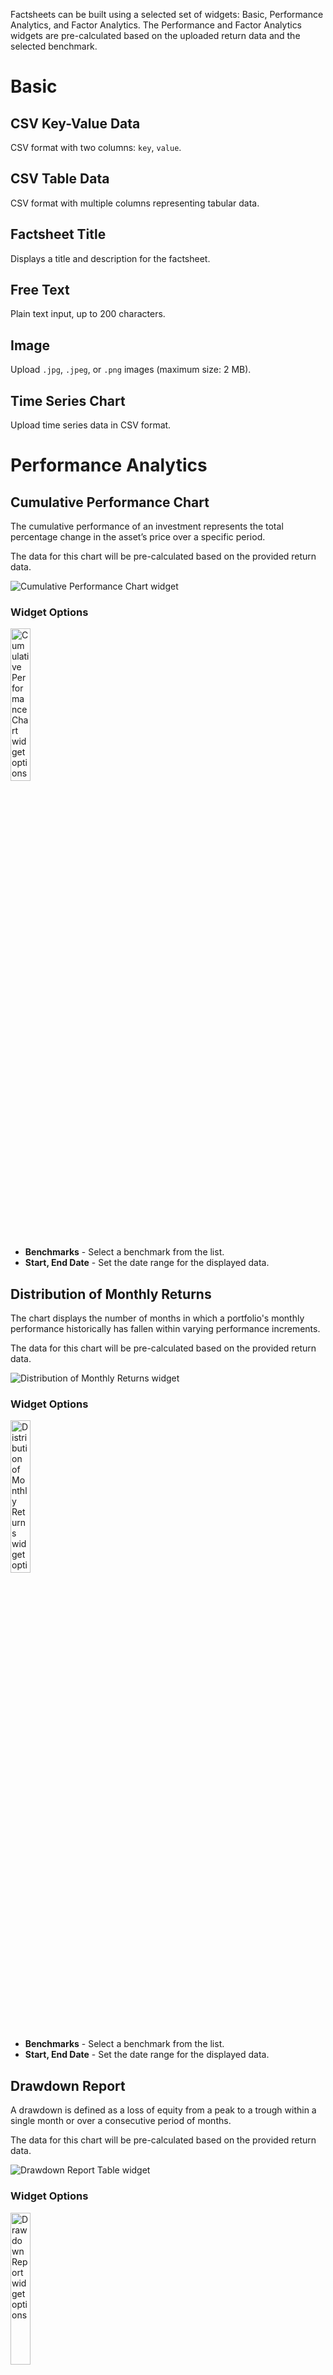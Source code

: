 Factsheets can be built using a selected set of widgets: Basic, Performance Analytics, and Factor Analytics. The Performance and Factor Analytics widgets are pre-calculated based on the uploaded return data and the selected benchmark.

# Basic

## CSV Key-Value Data

CSV format with two columns: `key`, `value`.

## CSV Table Data

CSV format with multiple columns representing tabular data.

## Factsheet Title

Displays a title and description for the factsheet.

## Free Text

Plain text input, up to 200 characters.

## Image

Upload `.jpg`, `.jpeg`, or `.png` images (maximum size: 2 MB).

## Time Series Chart

Upload time series data in CSV format.

# Performance Analytics

## Cumulative Performance Chart

The cumulative performance of an investment represents the total percentage change in the asset’s price over a specific period.

The data for this chart will be pre-calculated based on the provided return data.

![Cumulative Performance Chart widget](../images/widgets/SCR-20250506-cwyt.png)

### Widget Options

<img src="../images/widgets/SCR-20250506-cyaz.png" alt="Cumulative Performance Chart widget options" width="25%"/>

- **Benchmarks** - Select a benchmark from the list.
- **Start, End Date** - Set the date range for the displayed data.

## Distribution of Monthly Returns

The chart displays the number of months in which a portfolio's monthly performance historically has fallen within varying performance increments.

The data for this chart will be pre-calculated based on the provided return data.

![Distribution of Monthly Returns widget](../images/widgets/SCR-20250506-lgdf.png)

### Widget Options

<img src="../images/widgets/SCR-20250506-lhax.png" alt="Distribution of Monthly Returns widget options" width="25%"/>

- **Benchmarks** - Select a benchmark from the list.
- **Start, End Date** - Set the date range for the displayed data.

## Drawdown Report

A drawdown is defined as a loss of equity from a peak to a trough within a single month or over a consecutive period of months.

The data for this chart will be pre-calculated based on the provided return data.

![Drawdown Report Table widget](../images/widgets/SCR-20250506-lmlr.png)

### Widget Options

<img src="../images/widgets/SCR-20250506-lmuw.png" alt="Drawdown Report widget options" width="25%"/>

- **Top N Drawdowns** - Number of drawdown periods to display.
- **Start, End Date** - Set the date range for the displayed data.

## Expected Shortfall

Represents the expected shortfall risk associated with the returns data.

The data for this chart will be pre-calculated based on the provided return data.

![Expected Shortfall widget](../images/widgets/SCR-20250506-lqnz.png)

### Widget Options

<img src="../images/widgets/SCR-20250506-lskv.png" alt="Expected Shortfall options" width="25%"/>

- **Confidence Level** - The probability that losses will not exceed the expected shortfall threshold. For example, a 95% confidence level means there is a 5% chance that losses will exceed the calculated expected shortfall.
- **Start, End Date** - Defines the time range over which the expected shortfall is calculated, based on the provided return data.

## Historical Performance Table

Analyzing historical performance data cah help you identify trends, by comparing historical data, you can spot upward and downward performance trends.

The data for this chart will be pre-calculated based on the provided return data.

![Historical Performance Table widget](../images/widgets/SCR-20250506-ufnn.png)

### Widget Options

<img src="../images/widgets/SCR-20250506-uglz.png" alt="Historical Performance Table options" width="25%"/>

- **Start, End Date** - Sets the period for displaying historical performance metrics based on available return data.

## Performance and Risk Metrics

Performance and risk metrics are widely used to evaluate the performance of a portfolio, and forms a major component of portfolio management.

The data for this chart will be pre-calculated based on the provided return data.

![Performance and Risk Metrics widget](../images/widgets/SCR-20250506-uhys.png)

### Widget Options

<img src="../images/widgets/SCR-20250506-ujba.png" alt="Performance and Risk Metrics options" width="25%"/>

-**Benchmarks** - Compare performance metrics against selected benchmarks. Multiple selections allowed.
-**Prinmary Benchmark** - The main benchmark used for comparison.
- **Start, End Date** - Sets the time period for displaying historical performance metrics based on the available return data.

## Return Report

The return report represents best, worst, average, median and last returns of different rolling period.

The data for this chart will be pre-calculated based on the provided return data.

![Performance and Risk Metrics widget](../images/widgets/SCR-20250506-urbb.png)

### Widget Options

<img src="../images/widgets/SCR-20250507-bals.png" alt="Return Report options" width="25%"/>

- **Start, End Date** - Defines the time window used to calculate and display rolling period return statistics.

## Return Statistics

Return statistics show statistical measures for the return data provided.

- **CAGR** - Compound Annual Growth Rate; the annualized rate of return assuming profits are reinvested over the period.
- **3 Month ROR** - Return on investment over the last 3 months, showing short-term performance.
- **6 Month ROR** - Return over the past 6 months, capturing medium-term performance trends.
- **1 Year ROR** - Return over the last 12 months, indicating recent yearly performance.
- **3 Year ROR** - Cumulative return over the past 3 years, useful for evaluating longer-term results.
- **Year to Date ROR** - Return from the beginning of the calendar year up to the current date.
- **Total Return** -  The overall return over the entire period, including both capital gains and income.
- **Winning Month** - The percentage of months with positive returns during the evaluated period.
- **Avg Winning Month** - The average return in months where the performance was positive.
- **Avg Losing Month** - The average return in months where the performance was negative.

The data for this widget will be pre-calculated based on the provided return data.

![Performance and Risk Metrics widget](../images/widgets/SCR-20250507-bdwu.png)

### Widget Options

<img src="../images/widgets/SCR-20250507-bfrp.png" alt="Return Statistics options" width="25%"/>

- **Start, End Date** - Defines the time window used to calculate and display rolling period return statistics.

## Risk Statistics

Display risk statistics properties.

The data for this widget will be pre-calculated based on the provided return data.

![Risk Statistics widget](../images/widgets/SCR-20250508-llcd.png)

### Volatility
Volatility measures how much returns vary on average over a year, based on daily return fluctuations.

**🧮 Formula**

$$
\text{Annualized Volatility} = \sigma \times \sqrt{\text{Yearly Length}}
$$

Where:  
- $\sigma$: Standard deviation of the daily returns  
- $\text{Yearly Length}$: Number of trading periods per year (typically 252 for daily returns)

🧪 Python Code Example

```python
import numpy as np
import pandas as pd

def calculate_volatility(rets: pd.Series, scale: int = 252) -> float:
    """
    Calculate the annualized volatility (standard deviation) of returns.

    Args:
        rets: Series of periodic returns (e.g., daily or monthly)
        scale: Number of periods per year (252 for daily, 12 for monthly)

    Returns:
        Annualized volatility as a float
    """
    # Compute standard deviation of returns
    std_dev = rets.std()

    # Annualize the volatility
    volatility = std_dev * (scale ** 0.5)

    return volatility

```

### Downside Volatility
Measure of downside risk that focuses on returns that fall below the risk-free benchmark. The risk-free benchmark will depend on the geography where the strategy/product is denominated and the market traded. For US and Global strategies/products, we will be using the 13 week Treasury Bill rate.

**🧮 Formula**

$$
\text{Annual. Downside Volatility} =
\sqrt{
\frac{
\sum_{t=1}^{n} \left[ \min(R_{st} - R_{ft}, 0) \right]^2
}{n}
\times \text{Trading Days per Year}
}
$$

Where:  
- n: Total number of return observations  
- min(X, Y): Returns the smaller of X and Y; used to isolate negative excess returns  
- R_{st}: Strategy/Product return at time t  
- R_{ft}: Risk-free return at time t
- Trading Days per Year: 252

🧪 Python Code Example

```python
import numpy as np
import pandas as pd

def calculate_downside_volatility(excess_rets: pd.Series, scale: int = 252) -> float:
    """
    Calculate the annualized Downside Volatility from a series of excess returns.

    Downside Volatility focuses only on negative excess returns relative to a risk-free rate
    or benchmark, penalizing losses more than overall volatility.

    Args:
        excess_rets: Series of excess returns (strategy returns minus risk-free rate)
        scale: Number of periods per year (e.g., 252 for daily, 12 for monthly)

    Returns:
        Annualized downside volatility as a float
    """
    # Filter only negative excess returns
    negative_excess_rets = excess_rets[excess_rets < 0]

    # Square them, take the average (divide by total length of excess_rets, not just negative ones)
    downside_var = (negative_excess_rets**2).sum() / len(excess_rets)

    # Take square root of variance and scale it to annualize
    downside_volatility = (downside_var ** 0.5) * (scale ** 0.5)

    return downside_volatility

```

### Maximum Drawdown
The largest peak-to-trough decline in value during a specific period, showing the worst potential loss.
The **maximum drawdown** measures the largest peak-to-trough decline in cumulative returns over a given time period.

**🧮 Formula**

**🔹 Step 1: Compute Cumulative Returns**

Define the cumulative returns series $C$:

$$
C = [C_1, C_2, \dots, C_T]
$$

Where each cumulative return $C_t$ at time $t$ is:

$$
C_t = \prod_{i=0}^{t} (1 + R_i)
$$

- $R_i$: Return at time $i$  
- $t$: Index in the return series

---

**🔹 Step 2: Compute Drawdown Series**

Define the drawdown series $D$:

$$
D = [D_1, D_2, \dots, D_T]
$$

Each drawdown value $D_t$ is:

$$
D_t = \frac{C_t}{\max_{i=0}^{t}(C_i)} - 1
$$

- $\max_{i=0}^{t}(C_i)$: Maximum cumulative return up to time $t$

---

**🔹 Step 3: Compute Maximum Drawdown**

The **maximum drawdown** is the lowest point in the drawdown series (expressed as an absolute value):

$$
\text{Max Drawdown} = \left| \min(D) \right|
$$

Where:  
- $D$: The full drawdown time series  
- $\min(D)$: The worst drawdown observed

🧪 Python Code Example

```python
import numpy as np
import pandas as pd 

def cal_underrater(rets: pd.Series) -> pd.Series:
    """
    Calculate the drawdown series from a return series.

    Args:
        rets: A pandas Series of periodic returns (e.g., daily or monthly)

    Returns:
        A Series representing drawdowns at each time point
    """
    # Compute cumulative returns over time: (1 + r1) * (1 + r2) * ... * (1 + rt)
    cum_rets = (rets + 1).cumprod()

    # Track the running maximum of cumulative returns (i.e., historical peaks)
    peak = np.maximum.accumulate(cum_rets)

    # Calculate drawdown at each point: how far below the peak the cumulative return is
    underrater = cum_rets / peak - 1

    return underrater

```

### Value at Risk
Measures the extent of possible financial losses within the strategy/product over a specific time frame given a certain significance level (alpha). For the VaR, we will using the monthly returns as the input and the alpha specified will be 0.05.

**🧮 Formula**

$$
\text{Value at Risk} = Q(\alpha, \text{rets})
$$

Where:  
- $\alpha$: The significance level (e.g., 0.05 for 5%)
- $\text{rets}$: All historical returns of the strategy
- $Q$: Quantile function that returns the $\alpha$-th percentile of the return distribution

🧪 Python Code Example

```python
import numpy as np
import numpy.typing as npt
from typing import Dict

def calculate_var(rets: npt.ArrayLike, alpha: float = 0.05) -> float:
    """
    Calculate Value at Risk (VaR) at a given significance level.

    Args:
        rets: A NumPy array-like of strategy returns.
        alpha: Significance level (default is 0.05 for 5% VaR).

    Returns:
        The VaR value (a negative number indicating potential loss).
    """
    rets_array = np.asarray(rets)
    clean_rets = rets_array[~np.isnan(rets_array)]
    var = np.quantile(clean_rets, alpha)

    return var
```

### Expected Shortfall 
Measures the weighted average of the "extreme" losses in the tail of the distribution of possible returns, beyond the VaR cutoff point and given a certain significance level (alpha).

**🧮 Formula**

The **Expected Shortfall** (also called Conditional Value at Risk) is the **average loss** in the worst-case $\alpha$ fraction of return outcomes.

Given $\alpha < 0.05$:

$$
\text{ES} = \frac{1}{N_<} \sum_{i=1}^{N_<} x_i
$$

Where:  
- $N_<$: Number of returns less than the $\alpha$-quantile
- $x_i$: Each return in that worst $\alpha$ tail of the distribution

🧪 Python Code Example

```python
import numpy as np
import numpy.typing as npt

def calculate_empirical_expected_shortfall(rets: npt.ArrayLike, alpha: float = 0.05) -> float:
    """
    Calculate the empirical Expected Shortfall (ES) at a given significance level.

    Args:
        rets: A NumPy array-like of strategy returns.
        alpha: Significance level (default is 0.05).

    Returns:
        The ES value (mean of worst-case losses).
    """
    rets_array = np.asarray(rets)
    clean_rets = rets_array[~np.isnan(rets_array)]
    quantile = np.quantile(clean_rets, alpha)

    if alpha >= 0.5:
        es = clean_rets[clean_rets >= quantile].mean()
    else:
        es = clean_rets[clean_rets <= quantile].mean()

    return es
```

### Beta (Market Index)
Indicates sensitivity to market movements; a beta above 1 implies higher volatility than the market.

**🧮 Formula**

Beta measures the return data's sensitivity to market movements. It is derived from the **linear regression** of the return data against market returns.

$$
R_i = \beta R_m + \varepsilon
$$

Where:  
- $R_i$: Strategy returns  
- $R_m$: Market returns  
- $\beta$: Beta coefficient (our objective)  
- $\varepsilon$: Error term or residual, capturing the portion of returns not explained by the market

🧪 Python Code Example

```python
from typing import Union
import pandas as pd
import numpy as np
from statsmodels.api import OLS, add_constant

def calculate_beta(
    returns: Union[pd.Series, np.ndarray],
    market_rets: Union[pd.Series, np.ndarray]
) -> float:
    """
    Calculate Beta (Market Index) via linear regression of return data against market returns.

    Args:
        returns: Series or array of return data (e.g., from a strategy or portfolio).
        market_rets: Series or array of market returns (must be same length and aligned).

    Returns:
        Beta value as a float.
    """
    # Ensure both inputs are aligned pandas Series
    data = pd.concat([pd.Series(returns), pd.Series(market_rets)], axis=1).dropna()
    y = data.iloc[:, 0].values  # Return data
    X = add_constant(data.iloc[:, 1].values)  # Market returns with intercept

    # Perform linear regression
    model = OLS(y, X).fit()
    beta = model.params[1]  # Coefficient for market return

    return beta
```
!!! note
    The beta value is obtained from the fitted regression model. It corresponds to the coefficient of the market return (i.e., params[1]). A beta above 1 indicates greater volatility than the market; below 1 indicates lower sensitivity.

### Correlation (Market Index)
A measure that determines how the returns move in relation to the market. The market used depends on the geography where the returns are denominated and traded.

Correlation measures the strength and direction of the linear relationship between return data and market returns.

**🧮 Formula**

$$
\text{correlation} =
\frac{
\sum \left( (x - \bar{x})(y - \bar{y}) \right)
}{
\sqrt{
\sum (x - \bar{x})^2 \cdot \sum (y - \bar{y})^2
}
}
$$

Where:  
- $x$: Return data (e.g. from a strategy)  
- $y$: Market return data  
- $\bar{x}$: Mean of $x$  
- $\bar{y}$: Mean of $y$

🧪 Python Code Example

```python
import pandas as pd
from typing import Union

def calculate_correlation(
    returns: Union[pd.Series, str],
    market_returns: Union[pd.Series, str],
    data: pd.DataFrame
) -> float:
    """
    Calculate the Pearson correlation coefficient between return data and market returns.

    Args:
        returns: Name of the column or Series representing return data.
        market_returns: Name of the column or Series representing market return data.
        data: A DataFrame containing both return series.

    Returns:
        The correlation coefficient as a float.
    """
    # If inputs are column names, extract the columns from the DataFrame
    if isinstance(returns, str) and isinstance(market_returns, str):
        selected = data[[returns, market_returns]].dropna()
    else:
        selected = pd.concat([pd.Series(returns), pd.Series(market_returns)], axis=1).dropna()

    # Compute Pearson correlation and extract the off-diagonal value
    correlation = selected.corr().iloc[0, 1]

    return correlation

```

### Tail Correlation (Market Index)
Refers to the correlation between the extreme events or outliers of the returns and the market. The market will depend on the geography where the strategy is denominated and the market traded.

**🧮 Formula**

Tail Correlation measures the degree of co-movement between two return distributions in the tails — i.e., during extreme losses.

**🔹 Step 1: Standardize Returns**

Standardize the returns for series $i$ at each time $t$:

$$
Z_{i,t} = \frac{R_{i,t}}{\sigma_i}
$$

Where:  
- $R_{i,t}$: Return of series $i$ at time $t$  
- $\sigma_i$: Standard deviation of returns for series $i$  
- $i$: Can be the strategy (`strat`) or market (`mkt`)

---

**🔹 Step 2: Compute Weighted Portfolio Return**

Compute the weighted portfolio return series $Z_{p,t}$ at each time $t$:

$$
Z_{p,t} = Z_{\text{strat},t} \cdot w + Z_{\text{mkt},t} \cdot (1 - w)
$$

Where:  
- $w$: Weight assigned to the strategy  
- $Z_{\text{strat},t}$ and $Z_{\text{mkt},t}$: Standardized returns of the strategy and market

---

**🔹 Step 3: Compute Mean Return of Each Series**

For each return series $i$ (strategy, market, or portfolio):

$$
\mu_i = \frac{1}{N_i} \sum_{t=1}^{N_i} R_{i,t}
$$

Where:  
- $\mu_i$: Mean return of series $i$  
- $N_i$: Number of return observations for series $i$

---

**🔹 Step 4: Compute Expected Shortfall for Each Series**

Use the **Expected Shortfall** formula (from the ES section) to compute:

- $ES_{\text{strat}}$
- $ES_{\text{mkt}}$
- $ES_{p}$

---

**🔹 Step 5: Calculate Tail Correlation**

Finally, compute Tail Correlation:

$$
\text{Tail Correlation} =
\frac{
(ES_p - \mu_p)^2
- w^2 (ES_{\text{strat}} - \mu_{\text{strat}})^2
- (1 - w)^2 (ES_{\text{mkt}} - \mu_{\text{mkt}})^2
}{
2w(1 - w)(ES_{\text{strat}} - \mu_{\text{strat}})(ES_{\text{mkt}} - \mu_{\text{mkt}})
}
$$

🧪 Python Code Example

```python
from typing import Callable
import numpy as np

def calculate_tail_correlation(
    rets: np.ndarray,
    w: float = 0.5,
    func: Callable[[np.ndarray], float] = None,
    **kwargs
) -> float:
    """
    Calculate the tail correlation between two return series using Expected Shortfall.

    This measures co-movement in the extreme (left-tail) parts of the distributions.

    Args:
        rets: A 2D NumPy array of shape (T, 2), where each column is a return series
              (e.g., strategy and market), aligned by time.
        w: Weight of the first series (strategy) in the portfolio. Default is 0.5.
        func: Function to compute Expected Shortfall. It should accept a 1D array of returns
              and return a float. If None, an empirical ES function must be passed via kwargs.
        **kwargs: Additional arguments passed to the ES function (e.g., alpha=0.05).

    Returns:
        Tail correlation coefficient as a float.
    """
    if func is None:
        raise ValueError("Expected Shortfall function (func) must be provided.")

    # Remove rows with NaNs
    rets = rets[~np.isnan(rets).any(axis=1)]

    # Standardize both return series
    rets = rets / rets.std(axis=0)

    rets_1, rets_2 = rets[:, 0], rets[:, 1]
    rets_p = rets_1 * w + rets_2 * (1 - w)

    # Means of each series
    mu_1, mu_2, mu_p = rets_1.mean(), rets_2.mean(), rets_p.mean()

    # Expected Shortfall of each series
    es_1 = func(rets_1, **kwargs)
    es_2 = func(rets_2, **kwargs)
    es_p = func(rets_p, **kwargs)

    # Tail correlation formula
    numerator = (es_p - mu_p) ** 2 - w ** 2 * (es_1 - mu_1) ** 2 - (1 - w) ** 2 * (es_2 - mu_2) ** 2
    denominator = 2 * w * (1 - w) * (es_1 - mu_1) * (es_2 - mu_2)

    tail_correlation = numerator / denominator

    return tail_correlation

```

### Sharpe Ratio
Measure of the return data's risk-adjusted performance, calculated by comparing its return to that of a risk-free benchmark. The risk-free benchmark will depend on the geography where the returns are denominated and the market traded. For US and Global returns, we will be using the 13-week Treasury Bill rate.

**🧮 Formula**

The Sharpe Ratio measures the risk-adjusted performance of return data by comparing its excess returns (over a risk-free benchmark) to the standard deviation of those returns.

**🔹 Step 1: Compute Excess Returns**

At each time $t$, compute the excess return:

$$
R_{\text{excess},t} = R_{\text{strat},t} - R_{f,t}
$$

Where:  
- $R_{\text{strat},t}$: Return at time $t$  
- $R_{f,t}$: Risk-free return at time $t$

---

**🔹 Step 2: Compute Sharpe Ratio**

The Sharpe Ratio is calculated as:

$$
\text{Sharpe Ratio} = \frac{E(R_{\text{excess}})}{\sigma_{\text{excess}}} \times \sqrt{\text{YEARLY LENGTH}}
$$

Where:  
- $E(R_{\text{excess}})$: Mean of the excess returns  
- $\sigma_{\text{excess}}$: Standard deviation of the excess returns  
- $\text{YEARLY LENGTH}$: Number of trading days in a year (typically 252)


!!! note
    For US and global returns, the risk-free rate used is the 13-week Treasury Bill rate.

🧪 Python Code Example

```python
import numpy as np
import pandas as pd

def calculate_sharpe_ratio(excess_rets: pd.Series, scale: int = 252) -> float:
    """
    Calculate the annualized Sharpe Ratio from a series of excess returns.

    The Sharpe Ratio measures risk-adjusted return by comparing the mean of excess returns 
    to their standard deviation, scaled to the annual level.

    Args:
        excess_rets: Series of excess returns (e.g., returns minus risk-free rate).
        scale: Number of periods per year (252 for daily, 12 for monthly, etc.).

    Returns:
        Sharpe Ratio as a float.
    """
    mean_excess = excess_rets.mean()
    std_excess = excess_rets.std()

    if std_excess == 0:
        return np.nan  # avoid divide-by-zero

    sharpe_ratio = (mean_excess / std_excess) * np.sqrt(scale)

    return sharpe_ratio
```

### Calmar Ratio
Measure of risk-adjusted returns for investment funds such as hedge funds.

!!! note
    Calmar Ratio focuses on worst-case scenario through the maximum drawdown while the Sharpe Ratio considers overall volatility

**🧮 Formula**

The **Calmar Ratio** evaluates risk-adjusted performance by comparing the average excess return to the maximum drawdown. It is useful for strategies with high volatility, where drawdowns are a key concern.

**🔹 Step 1: Compute Excess Returns**

At each time $t$, calculate excess returns:

$$
R_{\text{excess},t} = R_{\text{strat},t} - R_{f,t}
$$

Where:  
- $R_{\text{strat},t}$: Strategy return at time $t$  
- $R_{f,t}$: Risk-free benchmark return at time $t$

---

**🔹 Step 2: Compute Maximum Drawdown**

Refer to the **Maximum Drawdown** section to calculate the worst peak-to-trough decline in cumulative returns over the period.

Let:
- $\text{Max Drawdown}$ be the maximum drawdown value (expressed as a positive number)

---

**🔹 Step 3: Compute Calmar Ratio**

The **Calmar Ratio** is calculated as:

$$
\text{Calmar Ratio} = \frac{E(R_{\text{excess}})}{\text{Max Drawdown}} \times \sqrt{\text{YEARLY LENGTH}}
$$

Where:  
- $E(R_{\text{excess}})$: Mean of excess returns  
- $\text{Max Drawdown}$: Absolute maximum drawdown  
- $\text{YEARLY LENGTH}$: Number of trading periods per year (typically 252 for daily returns)

!!! note
    The Calmar Ratio is especially helpful when assessing strategies with high drawdown sensitivity.

🧪 Python Code Example

```python
import numpy as np
import pandas as pd

def calculate_calmar_ratio(
    excess_rets: pd.Series, 
    max_drawdown: float, 
    scale: int = 252
) -> float:
    """
    Calculate the Calmar Ratio from excess returns and maximum drawdown.

    The Calmar Ratio measures risk-adjusted performance by comparing the mean
    of excess returns to the maximum drawdown, annualized.

    Args:
        excess_rets: Series of excess returns (strategy returns - risk-free rate).
        max_drawdown: Maximum drawdown value (as a positive float).
        scale: Number of trading periods per year (default: 252 for daily).

    Returns:
        Calmar Ratio as a float.
    """
    mean_excess = excess_rets.mean()

    if max_drawdown == 0:
        return np.nan  # avoid division by zero

    calmar_ratio = (mean_excess / max_drawdown) * scale
    
    return calmar_ratio
```

### Widget Options

<img src="../images/widgets/SCR-20250508-lliz.png" alt="Risk Statistics options" width="25%"/>

- **Primary Benchmark** - The main benchmark used for comparison.
- **Start, End Date** - Defines the time window used to calculate and display rolling period return statistics.

## Simple Return Attribution
A bar chart widget that decomposes returns into components attributable to Alpha, Market, Factor, and Risk-Free contributions.

<img src="../images/widgets/SCR-20250512-uqdn.png" alt="Simple Return Attribution"/>

#### Widget Options

<img src="../images/widgets/SCR-20250513-bbud.png" alt="Risk Statistics options" width="25%"/>

- **Market** - Represents the portion of returns attributable to market movements, based on the selected benchmark.
- **Start, End Date** - Defines the time period over which the return decomposition (Alpha, Market, Factor, Risk-Free) is calculated and displayed in the chart.

### Tail Correlation
A measure of the aggregated tail correlation risk of the returns. Refers to the correlation between the extreme events or outliers of the strategy and the market. The market will depend on the geography where the strategy is denominated and the market traded.

<img src="../images/widgets/SCR-20250513-bufn.png" alt="Tail Correlation"/>

**🧮 Formula**

**🔹 Step 1: Standardize the Returns**

Standardize the returns for each series $i$ (strategy or market) at time $t$:

$$
Z_{i,t} = \frac{R_{i,t}}{\sigma_i}
$$

Where:  
- $R_{i,t}$: Return of series $i$ at time $t$  
- $\sigma_i$: Standard deviation of returns for series $i$

---

**🔹 Step 2: Compute Weighted Portfolio Returns**

Compute the weighted average of the standardized portfolio return at time $t$:

$$
Z_{p,t} = Z_{\text{strat},t} \cdot w + Z_{\text{mkt},t} \cdot (1 - w)
$$

Where:  
- $w$: Weight assigned to the strategy

---

**🔹 Step 3: Compute Mean of Each Series**

Calculate the mean return for each series $i$ (strategy, market, or portfolio):

$$
\mu_i = \frac{1}{N_i} \sum_{t=1}^{N_i} R_{i,t}
$$

Where:  
- $\mu_i$: Mean return of series $i$  
- $N_i$: Number of return observations for series $i$

---

**🔹 Step 4: Compute Expected Shortfall**

For each series $i$ (strategy, market, and portfolio), compute the **Expected Shortfall** using the formula defined in the Expected Shortfall section:

- $ES_{\text{strat}}$
- $ES_{\text{mkt}}$
- $ES_p$

---

**🔹 Step 5: Calculate Tail Correlation**

Use the following formula to calculate Tail Correlation:

$$
\text{Tail Correlation} =
\frac{
(ES_p - \mu_p)^2
- w^2 (ES_{\text{strat}} - \mu_{\text{strat}})^2
- (1 - w)^2 (ES_{\text{mkt}} - \mu_{\text{mkt}})^2
}{
2w(1 - w)(ES_{\text{strat}} - \mu_{\text{strat}})(ES_{\text{mkt}} - \mu_{\text{mkt}})
}
$$

---

This metric captures the **joint tail risk behavior** between the return's data and the market, going beyond traditional correlation by focusing on extreme downside events.

🧪 Python Code Example

```python
import numpy as np
from typing import Callable

def calculate_tail_correlation(
    returns: np.ndarray,
    w: float = 0.5,
    es_func: Callable[[np.ndarray], float] = None,
    **kwargs
) -> float:
    """
    Calculate tail correlation between two return series using expected shortfall.

    This function computes the tail correlation, which quantifies the dependence
    between two return distributions in the left tail (i.e., during extreme loss periods).

    Args:
        returns: A NumPy array of shape (T, 2), where each column represents a return series 
                 (e.g., strategy and market returns), aligned by time.
        w: Weight of the first return series in the combined portfolio (default: 0.5).
        es_func: Function to compute expected shortfall for a 1D array of returns.
        **kwargs: Additional keyword arguments passed to the expected shortfall function.

    Returns:
        Tail correlation as a float.
    """
    if es_func is None:
        raise ValueError("Expected shortfall function (es_func) must be provided.")

    # Remove rows with NaN values
    returns = returns[~np.isnan(returns).any(axis=1)]

    # Standardize each column (series)
    returns = returns / returns.std(axis=0)

    strat_returns = returns[:, 0]
    mkt_returns = returns[:, 1]
    port_returns = strat_returns * w + mkt_returns * (1 - w)

    # Mean returns
    mu_strat = strat_returns.mean()
    mu_mkt = mkt_returns.mean()
    mu_port = port_returns.mean()

    # Expected shortfalls
    es_strat = es_func(strat_returns, **kwargs)
    es_mkt = es_func(mkt_returns, **kwargs)
    es_port = es_func(port_returns, **kwargs)

    # Tail correlation formula
    numerator = (es_port - mu_port) ** 2 \
        - (w ** 2) * (es_strat - mu_strat) ** 2 \
        - ((1 - w) ** 2) * (es_mkt - mu_mkt) ** 2

    denominator = 2 * w * (1 - w) * (es_strat - mu_strat) * (es_mkt - mu_mkt)

    return numerator / denominator

```

### Widget Options

<img src="../images/widgets/SCR-20250513-bvcy.png" alt="tail Correlation options" width="25%"/>

- **Primary Benchmark** - The main market benchmark used to attribute and compare components of the returns.
- **Start, End Date** - Specifies the time window over which rolling period return statistics are calculated.

## Worst Months
A grouped bar chart displaying the 5 worst performing months of the return's data compared against its benchmark and market returns.
The benchmark and market will depend on the geography where the strategy/product is denominated and the market traded.

<img src="../images/widgets/SCR-20250513-bxyq.png" alt="Worst Months"/>

**🧮 Formula**

For each month $i$, the daily returns within that month are compounded to calculate the monthly return $M_i$:

$$
M_i = \left[ \prod_{j=1}^{n} (1 + R_j) \right] - 1
$$

Where:  
- $M_i$: Monthly return for the $i^{th}$ month  
- $R_j$: Daily return for the $j^{th}$ day within the month  
- $n$: Number of trading days in month $i$

---

**🔹 Ranking and Visualization**

Once monthly returns are computed for the full time range:
- The returns are ranked from best to worst
- The **5 worst monthly returns** are selected and plotted as a bar chart

This helps visualize downside risks and identify periods of extreme underperformance.

🧪 Python Code Example

```python
import pandas as pd
from typing import List

def calculate_worst_months(
    daily_returns: pd.DataFrame,
    return_columns: List[str],
    sort_by: str,
    num_worst_months: int = 5
) -> pd.DataFrame:
    """
    Calculate the worst-performing months based on compounded monthly returns.

    Args:
        daily_returns: A DataFrame of daily returns (values should be in decimal format, e.g., 0.01 for 1%).
        return_columns: List of column names to include in the calculation (e.g., strategy, benchmark, market).
        sort_by: Column name to sort the monthly returns by (typically the market).
        num_worst_months: Number of worst months to return (default: 5).

    Returns:
        A DataFrame containing the `num_worst_months` with the lowest returns in the `sort_by` column.
    """
    # Select relevant columns and fill missing values with 0
    rets = daily_returns[return_columns].fillna(0)

    # Calculate monthly compounded returns
    monthly_returns = (rets + 1).groupby(pd.Grouper(freq='M')).prod() - 1

    # Sort by the target column and return the worst-performing months
    worst_months = monthly_returns.sort_values(by=sort_by).head(num_worst_months)

    return worst_months
```

### Widget Options

<img src="../images/widgets/SCR-20250513-cfxl.png" alt="Worsst Months options" width="25%"/>

- **Benchmarks** - One or more market benchmarks used to compare and contextualize the returns.
- **Start, End Date** - Specifies the time window over which monthly return statistics are aggregated and analyzed.
- **Top N Worst Months** - Defines how many of the worst-performing months (based on the selected return series) will be identified and displayed.

# Factor Analytics

